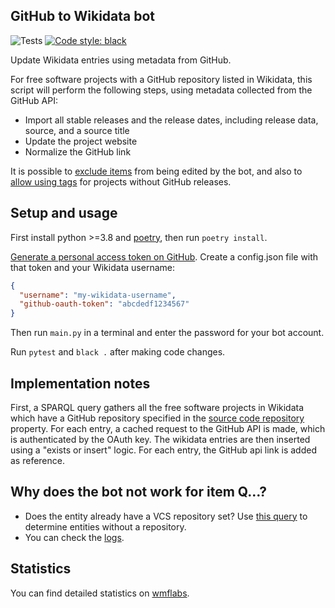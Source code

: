 ## GitHub to Wikidata bot

![Tests](https://github.com/konstin/github-wikidata-bot/workflows/Tests/badge.svg)
[![Code style: black](https://img.shields.io/badge/code%20style-black-000000.svg)](https://github.com/ambv/black)

Update Wikidata entries using metadata from GitHub.

For free software projects with a GitHub repository listed in Wikidata,
this script will perform the following steps,
using metadata collected from the GitHub API:

* Import all stable releases and the release dates, including release data, source, and a source title
* Update the project website
* Normalize the GitHub link

It is possible to [exclude items](https://www.wikidata.org/wiki/User:Github-wiki-bot/Exceptions) from being edited by the bot, and also to [allow using tags](https://www.wikidata.org/w/index.php?title=User:Github-wiki-bot/Whitelist) for projects without GitHub releases.

## Setup and usage

First install python >=3.8 and [poetry][poetry], then run `poetry install`.

[Generate a personal access token on GitHub][github-token]. Create a config.json file with that token and your Wikidata username:

```json
{
  "username": "my-wikidata-username",
  "github-oauth-token": "abcdedf1234567"
}
```

Then run `main.py` in a terminal and enter the password for your bot account.

Run `pytest` and `black .` after making code changes.

## Implementation notes

First, a SPARQL query gathers all the free software projects in Wikidata
which have a GitHub repository specified in the [source code repository][repo-property] property.
For each entry, a cached request to the GitHub API is made,
which is authenticated by the OAuth key.
The wikidata entries are then inserted using a "exists or insert" logic.
For each entry, the GitHub api link is added as reference.

## Why does the bot not work for item Q…?

* Does the entity already have a VCS repository set? Use [this query][no-repo-query]
  to determine entities without a repository.
* You can check the [logs][logs].

## Statistics

You can find detailed statistics on [wmflabs][wmflabs].

[poetry]: https://github.com/sdispater/poetry
[github-token]: https://help.github.com/articles/creating-a-personal-access-token-for-the-command-line/
[repo-property]: https://www.wikidata.org/wiki/Property:P1324
[no-repo-query]: https://github.com/konstin/github-wikidata-bot/blob/master/free_software_without_repository.rq
[wmflabs]: https://xtools.wmflabs.org/ec/wikidata/Github-wiki-bot
[logs]: https://gist.github.com/konstin/9b90ae895ad9a270102415474a56e613

